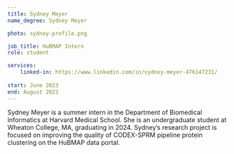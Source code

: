 ```yaml
---
title: Sydney Meyer
name_degree: Sydney Meyer

photo: sydney-profile.png

job_title: HuBMAP Intern
role: student 

services:
    linked-in: https://www.linkedin.com/in/sydney-meyer-476147231/
  
start: June 2023
end: August 2023
---
```

Sydney Meyer is a summer intern in the Department of Biomedical Informatics at Harvard Medical School.
She is an undergraduate student at Wheaton College, MA, graduating in 2024. Sydney’s research project is focused on improving the quality of CODEX-SPRM pipeline protein clustering on the HuBMAP data portal.
